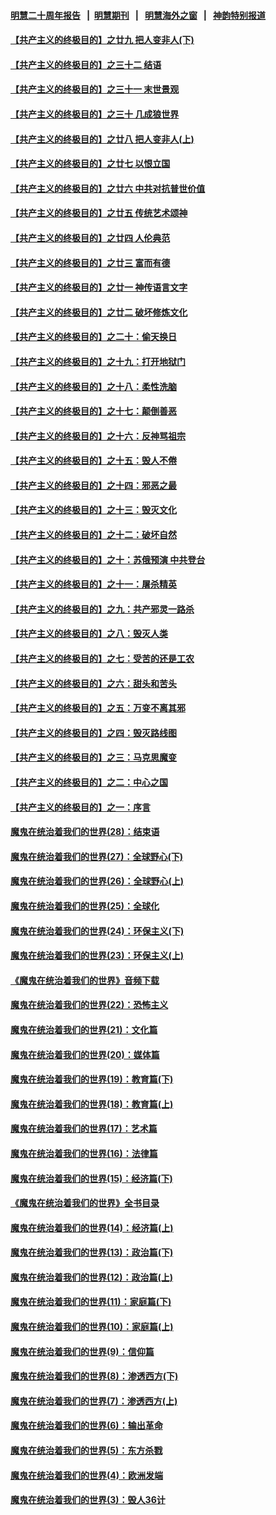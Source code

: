 #### [明慧二十周年报告](https://github.com/gfw-breaker/mh-reports/blob/master/README.md?t=07220849) &nbsp;&nbsp;|&nbsp;&nbsp;[明慧期刊](https://github.com/gfw-breaker/mh-qikan) &nbsp;&nbsp;|&nbsp;&nbsp; [明慧海外之窗](https://github.com/gfw-breaker/mh-news/blob/master/README.md?t=07220849) &nbsp;&nbsp;|&nbsp;&nbsp; [神韵特别报道](https://github.com/gfw-breaker/mh-news/blob/master/shenyun.md?t=07220849) 

#### [【共产主义的终极目的】之廿九 把人变非人(下)](../pages/nsc422/n11344140.md?t=07220849) 

#### [【共产主义的终极目的】之三十二 结语](../pages/nsc422/n11360535.md?t=07220849) 

#### [【共产主义的终极目的】之三十一 末世景观](../pages/nsc422/n11351129.md?t=07220849) 

#### [【共产主义的终极目的】之三十 几成狼世界](../pages/nsc422/n11348280.md?t=07220849) 

#### [【共产主义的终极目的】之廿八 把人变非人(上)](../pages/nsc422/n11340492.md?t=07220849) 

#### [【共产主义的终极目的】之廿七 以恨立国](../pages/nsc422/n11336944.md?t=07220849) 

#### [【共产主义的终极目的】之廿六 中共对抗普世价值](../pages/nsc422/n11324785.md?t=07220849) 

#### [【共产主义的终极目的】之廿五 传统艺术颂神](../pages/nsc422/n11296396.md?t=07220849) 

#### [【共产主义的终极目的】之廿四 人伦典范](../pages/nsc422/n11296397.md?t=07220849) 

#### [【共产主义的终极目的】之廿三 富而有德](../pages/nsc422/n11283598.md?t=07220849) 

#### [【共产主义的终极目的】之廿一 神传语言文字](../pages/nsc422/n11263265.md?t=07220849) 

#### [【共产主义的终极目的】之廿二 破坏修炼文化](../pages/nsc422/n11245728.md?t=07220849) 

#### [【共产主义的终极目的】之二十：偷天换日](../pages/nsc422/n11238846.md?t=07220849) 

#### [【共产主义的终极目的】之十九：打开地狱门](../pages/nsc422/n11206376.md?t=07220849) 

#### [【共产主义的终极目的】之十八：柔性洗脑](../pages/nsc422/n11199994.md?t=07220849) 

#### [【共产主义的终极目的】之十七：颠倒善恶](../pages/nsc422/n11179782.md?t=07220849) 

#### [【共产主义的终极目的】之十六：反神骂祖宗](../pages/nsc422/n11166798.md?t=07220849) 

#### [【共产主义的终极目的】之十五：毁人不倦](../pages/nsc422/n11166792.md?t=07220849) 

#### [【共产主义的终极目的】之十四：邪恶之最](../pages/nsc422/n11150249.md?t=07220849) 

#### [【共产主义的终极目的】之十三：毁灭文化](../pages/nsc422/n11135227.md?t=07220849) 

#### [【共产主义的终极目的】之十二：破坏自然](../pages/nsc422/n11135214.md?t=07220849) 

#### [【共产主义的终极目的】之十：苏俄预演 中共登台](../pages/nsc422/n11118424.md?t=07220849) 

#### [【共产主义的终极目的】之十一：屠杀精英](../pages/nsc422/n11118442.md?t=07220849) 

#### [【共产主义的终极目的】之九：共产邪灵一路杀](../pages/nsc422/n11114139.md?t=07220849) 

#### [【共产主义的终极目的】之八：毁灭人类](../pages/nsc422/n11108503.md?t=07220849) 

#### [【共产主义的终极目的】之七：受苦的还是工农](../pages/nsc422/n11101809.md?t=07220849) 

#### [【共产主义的终极目的】之六：甜头和苦头](../pages/nsc422/n11096971.md?t=07220849) 

#### [【共产主义的终极目的】之五：万变不离其邪](../pages/nsc422/n11091285.md?t=07220849) 

#### [【共产主义的终极目的】之四：毁灭路线图](../pages/nsc422/n11086284.md?t=07220849) 

#### [【共产主义的终极目的】之三：马克思魔变](../pages/nsc422/n11061941.md?t=07220849) 

#### [【共产主义的终极目的】之二：中心之国](../pages/nsc422/n11047728.md?t=07220849) 

#### [【共产主义的终极目的】之一：序言](../pages/nsc422/n11086077.md?t=07220849) 

#### [魔鬼在统治着我们的世界(28)：结束语](../pages/nsc422/n10936246.md?t=07220849) 

#### [魔鬼在统治着我们的世界(27)：全球野心(下)](../pages/nsc422/n10928319.md?t=07220849) 

#### [魔鬼在统治着我们的世界(26)：全球野心(上)](../pages/nsc422/n10900318.md?t=07220849) 

#### [魔鬼在统治着我们的世界(25)：全球化](../pages/nsc422/n10788205.md?t=07220849) 

#### [魔鬼在统治着我们的世界(24)：环保主义(下)](../pages/nsc422/n10695307.md?t=07220849) 

#### [魔鬼在统治着我们的世界(23)：环保主义(上)](../pages/nsc422/n10688613.md?t=07220849) 

#### [《魔鬼在统治着我们的世界》音频下载](../pages/nsc422/n10635553.md?t=07220849) 

#### [魔鬼在统治着我们的世界(22)：恐怖主义](../pages/nsc422/n10614727.md?t=07220849) 

#### [魔鬼在统治着我们的世界(21)：文化篇](../pages/nsc422/n10597706.md?t=07220849) 

#### [魔鬼在统治着我们的世界(20)：媒体篇](../pages/nsc422/n10586579.md?t=07220849) 

#### [魔鬼在统治着我们的世界(19)：教育篇(下)](../pages/nsc422/n10564808.md?t=07220849) 

#### [魔鬼在统治着我们的世界(18)：教育篇(上)](../pages/nsc422/n10526970.md?t=07220849) 

#### [魔鬼在统治着我们的世界(17)：艺术篇](../pages/nsc422/n10499093.md?t=07220849) 

#### [魔鬼在统治着我们的世界(16)：法律篇](../pages/nsc422/n10485969.md?t=07220849) 

#### [魔鬼在统治着我们的世界(15)：经济篇(下)](../pages/nsc422/n10469975.md?t=07220849) 

#### [《魔鬼在统治着我们的世界》全书目录](../pages/nsc422/n10464261.md?t=07220849) 

#### [魔鬼在统治着我们的世界(14)：经济篇(上)](../pages/nsc422/n10457370.md?t=07220849) 

#### [魔鬼在统治着我们的世界(13)：政治篇(下)](../pages/nsc422/n10448270.md?t=07220849) 

#### [魔鬼在统治着我们的世界(12)：政治篇(上)](../pages/nsc422/n10444576.md?t=07220849) 

#### [魔鬼在统治着我们的世界(11)：家庭篇(下)](../pages/nsc422/n10440961.md?t=07220849) 

#### [魔鬼在统治着我们的世界(10)：家庭篇(上)](../pages/nsc422/n10435448.md?t=07220849) 

#### [魔鬼在统治着我们的世界(9)：信仰篇](../pages/nsc422/n10432159.md?t=07220849) 

#### [魔鬼在统治着我们的世界(8)：渗透西方(下)](../pages/nsc422/n10429603.md?t=07220849) 

#### [魔鬼在统治着我们的世界(7)：渗透西方(上)](../pages/nsc422/n10426013.md?t=07220849) 

#### [魔鬼在统治着我们的世界(6)：输出革命](../pages/nsc422/n10421536.md?t=07220849) 

#### [魔鬼在统治着我们的世界(5)：东方杀戮](../pages/nsc422/n10417707.md?t=07220849) 

#### [魔鬼在统治着我们的世界(4)：欧洲发端](../pages/nsc422/n10414890.md?t=07220849) 

#### [魔鬼在统治着我们的世界(3)：毁人36计](../pages/nsc422/n10411583.md?t=07220849) 

